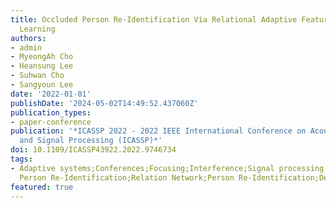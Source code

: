 ```yaml
---
title: Occluded Person Re-Identification Via Relational Adaptive Feature Correction
  Learning
authors:
- admin
- MyeongAh Cho
- Heansung Lee
- Suhwan Cho
- Sangyoun Lee
date: '2022-01-01'
publishDate: '2024-05-02T14:49:52.437060Z'
publication_types:
- paper-conference
publication: '*ICASSP 2022 - 2022 IEEE International Conference on Acoustics, Speech
  and Signal Processing (ICASSP)*'
doi: 10.1109/ICASSP43922.2022.9746734
tags:
- Adaptive systems;Conferences;Focusing;Interference;Signal processing;Benchmark testing;Cameras;Occluded
  Person Re-Identification;Relation Network;Person Re-Identification;Deep Learning
featured: true
---
```

